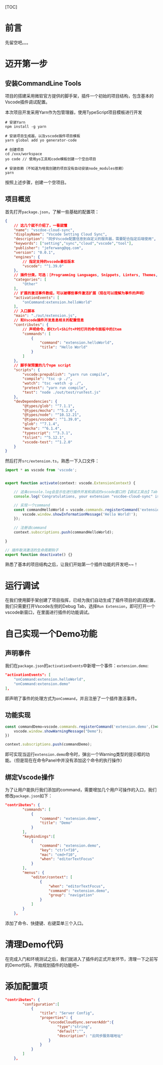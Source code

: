 [TOC]

# 前言

先留空吧。。。

# 迈开第一步

## 安装CommandLine Tools

项目的搭建采用微软官方提供的脚手架，插件一个初始的项目结构，包含基本的Vscode插件调试配置。

本次项目开发采用Yarn作为包管理器，使用TypeScript项目模板进行开发

```shell
# 安装Yarn
npm install -g yarn

# 安装项目生成器，以及vscode插件项目模板
yarn global add yo generator-code

# 创建项目
cd /xxx/workspace
yo code // 使用yo工具和code模板创建一个空白项目

# 安装依赖（不知道为啥我创建的项目没有自动安装node_modules依赖）
yarn
```

按照上述步骤，创建一个空项目。

## 项目概览

首先打开`package.json`，了解一些基础的配置项：

```json
{
    // 这几个就不介绍了，一看就懂
	"name": "vscdoe-cloud-sync",
	"displayName": "Vscode Setting Cloud Sync",
	"description": "同步Vscode配置信息到自定义的服务器，需要配合指定后端使用",
	"keywords": ["setting","sync","cloud","vscode","tool"],
	"publisher": "jeferwang@qq.com",
	"version": "0.0.1",
	"engines": {
        // 指定支持的vscode最低版本
		"vscode": "^1.39.0"
    },
    // 插件分类，可选：[Programming Languages, Snippets, Linters, Themes, Debuggers, Formatters, Keymaps, SCM Providers, Other, Extension Packs, Language Packs]
	"categories": [
		"Other"
    ],
    // 扩展的激活事件数组，可以被哪些事件激活扩展（现在可以理解为事件的声明）
	"activationEvents": [
		"onCommand:extension.helloWorld"
    ],
    // 入口脚本
    "main": "./out/extension.js",
    // 和Vscode插件开发息息相关的配置信息
	"contributes": {
        // 声明命令，即Ctrl+Shift+P时打开的命令面板中的Item
		"commands": [
			{
				"command": "extension.helloWorld",
				"title": "Hello World"
			}
        ]
    },
    // 脚手架预置的几个npm script
	"scripts": {
		"vscode:prepublish": "yarn run compile",
		"compile": "tsc -p ./",
		"watch": "tsc -watch -p ./",
		"pretest": "yarn run compile",
		"test": "node ./out/test/runTest.js"
	},
	"devDependencies": {
		"@types/glob": "^7.1.1",
		"@types/mocha": "^5.2.6",
		"@types/node": "^10.12.21",
		"@types/vscode": "^1.39.0",
		"glob": "^7.1.4",
		"mocha": "^6.1.4",
		"typescript": "^3.3.1",
		"tslint": "^5.12.1",
		"vscode-test": "^1.2.0"
	}
}
```


然后打开`src/extension.ts`，熟悉一下入口文件：

```typescript
import * as vscode from 'vscode';


export function activate(context: vscode.ExtensionContext) {

    // 这条console.log会显示在进行插件开发和调试的vscode窗口的【调试工具台】Tab，并且在插件被激活之后才会自动运行（package.json中的activationEvents）
	console.log('Congratulations, your extension "vscdoe-cloud-sync" is now active!');

    // 实现一个command
	const commandHelloWorld = vscode.commands.registerCommand('extension.helloWorld', () => {
		vscode.window.showInformationMessage('Hello World!');
	});
    
    // 注册该command
    context.subscriptions.push(commandHelloWorld);
    
}

// 插件取消激活的生命周期钩子
export function deactivate() {}

```

熟悉了基本的项目结构之后，让我们开始第一个插件功能的开发吧~~！

# 运行调试

在我们使用脚手架创建了项目指挥，已经为我们自动生成了插件项目的调试配置，我们只需要打开Vscode左侧的Debug Tab，选择`Run Extension`，即可打开一个vscode新窗口，在里面进行插件的功能调试。

# 自己实现一个Demo功能

## 声明事件

我们在`package.json`的`activationEvents`中新增一个事件：`extension.demo`:

```json
"activationEvents": [
	"onCommand:extension.helloWorld",
	"onCommand:extension.demo"
],
```

即声明了事件的处理方式为`onCommand`，并且注册了一个插件激活事件。

## 功能实现

```typescript
const commandDemo=vscode.commands.registerCommand('extension.demo',()=>{
	vscode.window.showWarningMessage("Demo");
})

context.subscriptions.push(commandDemo);
```

即可实现当运行`extension.demo`命令时，弹出一个Warning类型的提示框的功能。（但是现在在命令Panel中并没有添加这个命令的执行操作）

## 绑定Vscode操作

为了让用户能执行我们添加的command，需要增加几个用户可操作的入口，我们修改`package.json`如下：

```json
"contributes": {
		"commands": [
			{
				"command": "extension.demo",
				"title": "Demo"
			}
		],
		"keybindings":[
			{
				"command": "extension.demo",
				"key": "ctrl+f10",
				"mac": "cmd+f10",
				"when": "editorTextFocus"
			}
		],
		"menus": {
			"editor/context": [
				{
					"when": "editorTextFocus",
					"command": "extension.demo",
					"group": "navigation"
				}
			]
		}
	},
```

添加了命令、快捷键、右键菜单三个入口。


# 清理Demo代码

在完成入门和环境测试之后，我们就进入了插件的正式开发环节，清理一下之前写的Demo代码，开始规划插件的功能吧~

# 添加配置项

```json
"contributes": {
		"configuration":[
			{
				"title": "Server Config",
				"properties": {
					"vscodeCloudSync.serverAddr":{
						"type":"string",
						"default":"",
						"description": "云同步服务端地址"
					}
				}
			}
		]
	},
```

